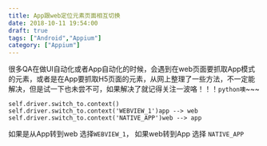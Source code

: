 ```yaml
---
title: App跟web定位元素页面相互切换
date: 2018-10-11 19:54:00
draft: true
tags: ["Android","Appium"]
category: ["Appium"]
---
```

很多QA在做UI自动化或者App自动化的时候，会遇到在web页面要抓取App模式的元素，或者是在App要抓取H5页面的元素，从网上整理了一些方法，不一定能解决，但是试一下也未尝不可，如果解决了就记得关注一波咯！！！```python噢```~~~


    self.driver.switch_to.context()
    self.driver.switch_to.context('WEBVIEW_1')app --> web
    self.driver.switch_to.context('NATIVE_APP')web --> app


如果是从App转到web 选择```WEBVIEW_1```，
如果web转到App 选择 ```NATIVE_APP```

